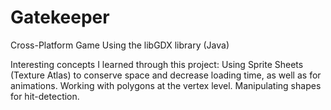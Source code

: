 # Gatekeeper
Cross-Platform Game Using the libGDX library (Java)

Interesting concepts I learned through this project:
Using Sprite Sheets (Texture Atlas) to conserve space and decrease loading time, as well as for animations.
Working with polygons at the vertex level. Manipulating shapes for hit-detection.

